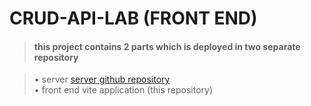 # CRUD-API-LAB (FRONT END)

> #### this project contains 2 parts which is deployed in two separate repository

<!-- https://github.com/mattcone/markdown-guide/blob/master/_basic-syntax/line-breaks.md# -->
> • server [server github repository](https://github.com/jonas060831/crud-api-lab)  
> • front end vite application (this repository)